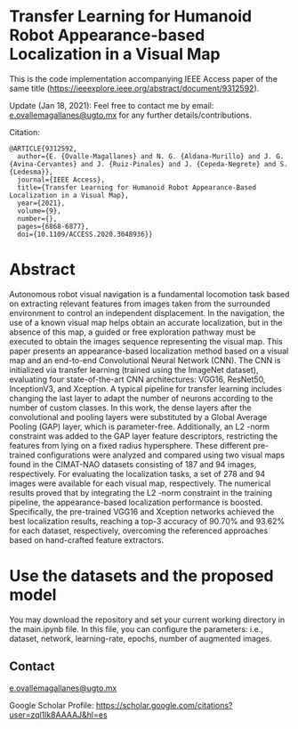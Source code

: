 # Transfer Learning for Humanoid Robot Appearance-based Localization in a Visual Map

This is the code implementation accompanying IEEE Access paper of the same title (https://ieeexplore.ieee.org/abstract/document/9312592). 

Update (Jan 18, 2021): Feel free to contact me by email: e.ovallemagallanes@ugto.mx for any further details/contributions.

Citation:

```
@ARTICLE{9312592,
  author={E. {Ovalle-Magallanes} and N. G. {Aldana-Murillo} and J. G. {Avina-Cervantes} and J. {Ruiz-Pinales} and J. {Cepeda-Negrete} and S. {Ledesma}},
  journal={IEEE Access}, 
  title={Transfer Learning for Humanoid Robot Appearance-Based Localization in a Visual Map}, 
  year={2021},
  volume={9},
  number={},
  pages={6868-6877},
  doi={10.1109/ACCESS.2020.3048936}}
```


# Abstract

Autonomous robot visual navigation is a fundamental locomotion task based on extracting relevant features from images taken from the surrounded environment to control an independent displacement. In the navigation, the use of a known visual map helps obtain an accurate localization, but in the absence of this map, a guided or free exploration pathway must be executed to obtain the images sequence representing the visual map. This paper presents an appearance-based localization method based on a visual map and an end-to-end Convolutional Neural Network (CNN). The CNN is initialized via transfer learning (trained using the ImageNet dataset), evaluating four state-of-the-art CNN architectures: VGG16, ResNet50, InceptionV3, and Xception. A typical pipeline for transfer learning includes changing the last layer to adapt the number of neurons according to the number of custom classes. In this work, the dense layers after the convolutional and pooling layers were substituted by a Global Average Pooling (GAP) layer, which is parameter-free. Additionally, an L2 -norm constraint was added to the GAP layer feature descriptors, restricting the features from lying on a fixed radius hypersphere. These different pre-trained configurations were analyzed and compared using two visual maps found in the CIMAT-NAO datasets consisting of 187 and 94 images, respectively. For evaluating the localization tasks, a set of 278 and 94 images were available for each visual map, respectively. The numerical results proved that by integrating the L2 -norm constraint in the training pipeline, the appearance-based localization performance is boosted. Specifically, the pre-trained VGG16 and Xception networks achieved the best localization results, reaching a top-3 accuracy of 90.70% and 93.62% for each dataset, respectively, overcoming the referenced approaches based on hand-crafted feature extractors.

# Use the datasets and the proposed model

You may download the repository and set your current working directory in the main.ipynb file. In this file, you can configure the parameters: i.e., dataset, network, learning-rate, epochs, number of augmented images. 

## Contact

e.ovallemagallanes@ugto.mx

Google Scholar Profile: https://scholar.google.com/citations?user=zql1lk8AAAAJ&hl=es